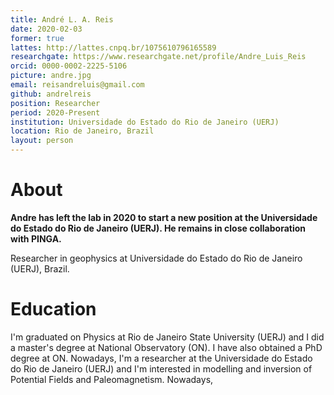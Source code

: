 ```yaml
---
title: André L. A. Reis
date: 2020-02-03
former: true
lattes: http://lattes.cnpq.br/1075610796165589
researchgate: https://www.researchgate.net/profile/Andre_Luis_Reis
orcid: 0000-0002-2225-5106
picture: andre.jpg
email: reisandreluis@gmail.com
github: andrelreis
position: Researcher
period: 2020-Present
institution: Universidade do Estado do Rio de Janeiro (UERJ)
location: Rio de Janeiro, Brazil
layout: person
---
```


# About

**Andre has left the lab in 2020 to start a new position at the Universidade do
Estado do Rio de Janeiro (UERJ). He remains in close collaboration with PINGA.**

Researcher in geophysics at Universidade do Estado do Rio de Janeiro (UERJ),
Brazil.

# Education

I'm graduated on Physics at Rio de Janeiro State University (UERJ) and I did a
master's degree at National Observatory (ON). I have also obtained a PhD degree
at ON. Nowadays, I'm a researcher at the Universidade do Estado do Rio de
Janeiro (UERJ) and I'm interested in modelling and inversion of Potential
Fields and Paleomagnetism. Nowadays,
